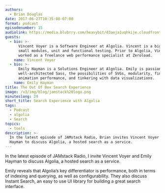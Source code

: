 ```yaml
---
authors:
  - Brian Douglas
date: 2017-06-27T10:35:08-07:00
format: podcast
episodenumber: 15
audiolink: https://media.blubrry.com/heavybit/d3aeja1uqhkije.cloudfront.net/podcasts/jamstack-radio/20170223-jamstack-radio-015.mp3
guests:
  - bio: >-
      Vincent Voyer is a Software Engineer at Algolia. Vincent is a big fan of
      small modules, unit and functional testing. Prior to Algolia, Vincent
      worked as a freelance web performance specialist at Zeroload.
    name: Vincent Voyer
  - bio: >-
      Emily Hayman is a Solutions Engineer at Algolia. Emily is passionate about
      well-architected Sass, the possibilities of SVGs, modularity, fine-tuning
      animation performance, and tinkering with data visualizations.
    name: Emily Hayman
title: The Out Of Box Search Experience
image: /v3/img/blog/jamstack%20logo.png
minuteslong: 29
short_title: Search Experience with Algolia
tags:
  - Podcast
  - algolia
  - Search
topics:
  - tools
description: >-
  In the latest episode of JAMstack Radio, Brian invites Vincent Voyer and Emily
  Hayman to discuss Algolia, a hosted search as a service.
---
```

In the latest episode of JAMstack Radio, I invite Vincent Voyer and Emily Hayman to discuss Algolia, a hosted search as a service.

Emily reveals that Algolia’s key differentiator is performance, both in terms of indexing and querying, as well as configurability. They also discuss Instant Search, an easy to use UI library for building a great search interface.
